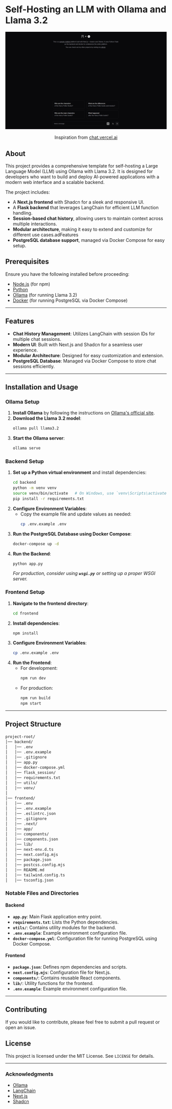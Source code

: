 # Self-Hosting an LLM with Ollama and Llama 3.2
![Screenshot of the application](./screenshot.png)
<p align="center">Inspiration from <a href="https://chat.vercel.ai/">chat.vercel.ai</a></p>

## About

This project provides a comprehensive template for self-hosting a Large Language Model (LLM) using Ollama with Llama 3.2. It is designed for developers who want to build and deploy AI-powered applications with a modern web interface and a scalable backend.

The project includes:

- A **Next.js frontend** with Shadcn for a sleek and responsive UI.
- A **Flask backend** that leverages LangChain for efficient LLM function handling.
- **Session-based chat history**, allowing users to maintain context across multiple interactions.
- **Modular architecture**, making it easy to extend and customize for different use cases.adFeatures
- **PostgreSQL database support**, managed via Docker Compose for easy setup.

## Prerequisites

Ensure you have the following installed before proceeding:

- [Node.js](https://nodejs.org/) (for npm)
- [Python](https://www.python.org/)
- [Ollama](https://ollama.com/) (for running Llama 3.2)
- [Docker](https://www.docker.com/) (for running PostgreSQL via Docker Compose)

---

## Features

- **Chat History Management**: Utilizes LangChain with session IDs for multiple chat sessions.
- **Modern UI**: Built with Next.js and Shadcn for a seamless user experience.
- **Modular Architecture**: Designed for easy customization and extension.
- **PostgreSQL Database**: Managed via Docker Compose to store chat sessions efficiently.

---

## Installation and Usage

### Ollama Setup

1. **Install Ollama** by following the instructions on [Ollama's official site](https://ollama.com/).
2. **Download the Llama 3.2 model**:
   ```sh
   ollama pull llama3.2
   ```
3. **Start the Ollama server**:
   ```sh
   ollama serve
   ```

### Backend Setup

1. **Set up a Python virtual environment** and install dependencies:
   ```sh
   cd backend
   python -m venv venv
   source venv/bin/activate   # On Windows, use `venv\Scripts\activate`
   pip install -r requirements.txt
   ```
2. **Configure Environment Variables**:
   - Copy the example file and update values as needed:
     ```sh
     cp .env.example .env
     ```
3. **Run the PostgreSQL Database using Docker Compose**:
   ```sh
   docker-compose up -d
   ```
4. **Run the Backend**:
   ```sh
   python app.py
   ```
   *For production, consider using **`wsgi.py`** or setting up a proper WSGI server.*

### Frontend Setup

1. **Navigate to the frontend directory**:
   ```sh
   cd frontend
   ```
2. **Install dependencies**:
   ```sh
   npm install
   ```
3. **Configure Environment Variables**:
   ```sh
   cp .env.example .env
   ```
4. **Run the Frontend**:
   - For development:
     ```sh
     npm run dev
     ```
   - For production:
     ```sh
     npm run build
     npm start
     ```

---

## Project Structure

```
project-root/
│── backend/
│   │── .env
│   │── .env.example
│   │── .gitignore
│   │── app.py
│   │── docker-compose.yml
│   │── flask_session/
│   │── requirements.txt
│   │── utils/
│   │── venv/
│
│── frontend/
│   │── .env
│   │── .env.example
│   │── .eslintrc.json
│   │── .gitignore
│   │── .next/
│   │── app/
│   │── components/
│   │── components.json
│   │── lib/
│   │── next-env.d.ts
│   │── next.config.mjs
│   │── package.json
│   │── postcss.config.mjs
│   │── README.md
│   │── tailwind.config.ts
│   │── tsconfig.json
```

### Notable Files and Directories

#### Backend

- **`app.py`**: Main Flask application entry point.
- **`requirements.txt`**: Lists the Python dependencies.
- **`utils/`**: Contains utility modules for the backend.
- **`.env.example`**: Example environment configuration file.
- **`docker-compose.yml`**: Configuration file for running PostgreSQL using Docker Compose.

#### Frontend

- **`package.json`**: Defines npm dependencies and scripts.
- **`next.config.mjs`**: Configuration file for Next.js.
- **`components/`**: Contains reusable React components.
- **`lib/`**: Utility functions for the frontend.
- **`.env.example`**: Example environment configuration file.

---

## Contributing

If you would like to contribute, please feel free to submit a pull request or open an issue.

## License

This project is licensed under the MIT License. See `LICENSE` for details.

---

### Acknowledgments

- [Ollama](https://ollama.com/)
- [LangChain](https://python.langchain.com/)
- [Next.js](https://nextjs.org/)
- [Shadcn](https://shadcn.dev/)


